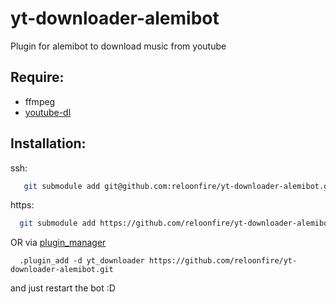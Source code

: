 # yt-downloader-alemibot
Plugin for alemibot to download music from youtube

## Require:
  - ffmpeg
  - [youtube-dl](https://github.com/ytdl-org/youtube-dl)

## Installation:
  ssh:
  ```bash
     git submodule add git@github.com:reloonfire/yt-downloader-alemibot.git plugins/yt-downloader
  ```
  https:
   ```bash
     git submodule add https://github.com/reloonfire/yt-downloader-alemibot.git plugins/yt-downloader
  ```
  OR via [plugin_manager](https://github.com/reloonfire/plugin-adder-alemibot)
  ```
    .plugin_add -d yt_downloader https://github.com/reloonfire/yt-downloader-alemibot.git
  ```
  and just restart the bot :D
  
